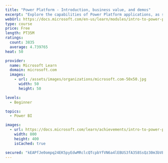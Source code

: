 ```yaml
---
title: "Power Platform - Introduction, business value, and demos"
excerpt: "Explore the capabilities of Power Platform applications, as seen in demonstrations and customer case studies."
webUrl: https://docs.microsoft.com/en-us/learn/modules/intro-to-power-platform-mba/
type: course
price: Free
length: PT35M
ratings:
  count: 3835
  average: 4.739765
heat: 50

provider:
  name: Microsoft Learn
  domain: microsoft.com
  images:
    - url: /assets/images/organizations/microsoft.com-50x50.jpg
      width: 50
      height: 50

levels:
  - Beginner

topics:
  - Power BI

images:
  - url: https://docs.microsoft.com/learn/achievements/intro-to-power-platform-social.png
    width: 800
    height: 400
    isCached: true

secured: "kEAPfJe0ompq24EK5pyEdwMRclcQTcpbYfVN6a4lEBUS3fA358SsQz30m3bVE7VSpooZzR2g9jLeRjiqSBewgohtSACdBEyAClWXOIVzfseugsUEHjJL2C8kohzAilmn3GX8a1R9aRT/mdHHL/A+udtTtN/a1WKvqqQv9UrfRUixZeZSjhnSKU19ywtbEZSVKTfYewZXYQI877nJ+c0zd+buJt1GBfEaFA5sHYepUN3ASeqZBnfSOgIas/VbQ6Wgywq1xpYxf6pU7D+eyq3fVb/HZz6KVr7JzZVQc4PvT6PXEdow+iJnAAj72WrG8IpLsXtJN/VHpE6yD3RmBSlWFtbyFAwS440FnLBAJpk3mzxJ1i/l789Ww+Ce7ox54F9ZuNQJ2Can79vUu9kFaL7/+m0EY+blg3/Am+xDHgAK2NI=;iVw0FQKAZBWNSQz7ZFNj/Q=="
---
```


